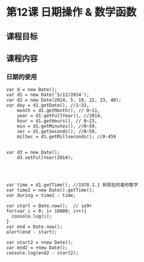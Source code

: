 # 第12课 日期操作 & 数学函数
## 课程目标

## 课程内容
### 日期的使用
    var d = new Date(); 
    var d1 = new Date('5/12/2014');
    var d2 = new Date(2014, 5, 18, 22, 23, 40);
    var day = d1.getDate(), //1~31,
        month = d1.getMonth(), // 0~11,
        year = d1.getFullYear(), //2014,
        hour = d1.getHours(), // 0~23,
        min = d1.getMinutes(), //0~59,
        sec = d1.getSeconds(), //0~59,
        milSec = d1.getMillseconds(); //0-459
    
    
    var d3 = new Date();
        d3.setFullYear(2014);
        
    
    
    
    var time = d1.getTime(); //1970.1.1 到现在的毫秒数字
    var time2 = new Date().getTime();
    var during = time2 - time;
    
    var start = Date.now();  // ie9+ 
    for(var i = 0; i< 10000; i++){
      console.log(i);
    }
    var end = Date.now();
    alert(end - start);
    
    var start2 = +new Date();
    var end2 = +new Date();
    console.log(end2 - start2);
    
  
